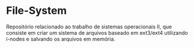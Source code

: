 # File-System
Repositório relacionado ao trabalho de sistemas operacionais II, que consiste em criar um sistema de arquivos baseado em ext3/ext4 utilizando i-nodes e salvando os arquivos em memória.

